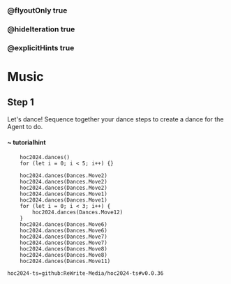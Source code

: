 ### @flyoutOnly true
### @hideIteration true
### @explicitHints true

# Music

## Step 1
Let's dance! Sequence together your dance steps to create a dance for the Agent to do.

#### ~ tutorialhint


```ghost
    hoc2024.dances()
    for (let i = 0; i < 5; i++) {}
```
```template
    hoc2024.dances(Dances.Move2)
    hoc2024.dances(Dances.Move2)
    hoc2024.dances(Dances.Move2)
    hoc2024.dances(Dances.Move1)
    hoc2024.dances(Dances.Move1)
    for (let i = 0; i < 3; i++) {
        hoc2024.dances(Dances.Move12)
    }
    hoc2024.dances(Dances.Move6)
    hoc2024.dances(Dances.Move6)
    hoc2024.dances(Dances.Move7)
    hoc2024.dances(Dances.Move7)
    hoc2024.dances(Dances.Move8)
    hoc2024.dances(Dances.Move8)
    hoc2024.dances(Dances.Move11)
```

```package
hoc2024-ts=github:ReWrite-Media/hoc2024-ts#v0.0.36
```